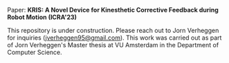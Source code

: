 Paper: **KRIS: A Novel Device for Kinesthetic Corrective Feedback during Robot Motion (ICRA'23)**

This repository is under construction. Please reach out to Jorn Verheggen for inquiries (jverheggen95@gmail.com).
This work was carried out as part of Jorn Verheggen's Master thesis at VU Amsterdam in the Department of Computer Science.
